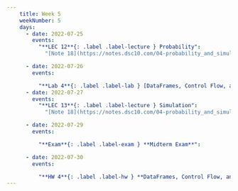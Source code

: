 ```yaml
---
    title: Week 5
    weekNumber: 5
    days:
      - date: 2022-07-25
        events:
          "**LEC 12**{: .label .label-lecture } Probability":
            "[Note 18](https://notes.dsc10.com/04-probability_and_simulation/probability_and_simulation.html)"

      - date: 2022-07-26
        events:

          "**Lab 4**{: .label .label-lab } [DataFrames, Control Flow, and Probability](http://datahub.ucsd.edu/user-redirect/git-sync?repo=https://github.com/dsc-courses/dsc10-2022-su&subPath=labs/lab4/lab4.ipynb)":
      - date: 2022-07-27
        events:
          "**LEC 13**{: .label .label-lecture } Simulation":
            "[Note 18](https://notes.dsc10.com/04-probability_and_simulation/probability_and_simulation.html)"

      - date: 2022-07-29
        events:

          "**Exam**{: .label .label-exam } **Midterm Exam**":

      - date: 2022-07-30
        events:

          "**HW 4**{: .label .label-hw } **DataFrames, Control Flow, and Probability**":
---
```

